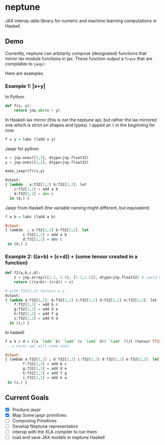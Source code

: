 # neptune

JAX interop-able library for numeric and machine learning computations in Haskell.

## Demo

Currently, neptune can arbitarily compose (designated) functions that mirror lax module functions in jax. These function output a `Trace` that are compilable to `jaxpr`.

Here are examples

### Example 1: |x+y|

In Python

```python
def f(x, y):
    return jnp.abs(x + y)
```

In Haskell-lax mirror (this is not the neptune api, but rather the lax mirrored one which is strict on shapes and types). I apped an `l` in the beginning for now.

```haskell
f x y = labs (ladd x y)
```

Jaxpr for python

```python
x = jnp.ones([2,2], dtype=jnp.float32)
y = jnp.ones([2,2], dtype=jnp.float32)

make_jaxpr(f)(x,y)

Output:
{ lambda ; a:f32[2,2] b:f32[2,2]. let
    c:f32[2,2] = add a b
    d:f32[2,2] = abs c
  in (d,) }
```

Jaxpr from Haskell (the variable naming might different, but equivalent)

```haskell
f a b = labs (ladd a b)

Output:
{ lambda  ; a:f32[2,2] b:f32[2,2]. let
        c:f32[2,2] = add a b
        d:f32[2,2] = abs c
 in (d,) }
```

### Example 2: ((a+b) + (c+d)) + (some tensor created in a function)

```python
def f2(a,b,c,d):
    z = jnp.array([[1.2, 3.4], [2.3,1.1]], dtype=jnp.float32) # could have been any
    return (((a+b)+ (c+d)) + z)

# with f32[2,2] tensors x y
Output:
{ lambda a:f32[2,2]; b:f32[2,2] c:f32[2,2] d:f32[2,2] e:f32[2,2]. let
    f:f32[2,2] = add b c
    g:f32[2,2] = add d e
    h:f32[2,2] = add f g
    i:f32[2,2] = add h a
  in (i,) }

```

In haskell

```haskell
f a b c d = ((a `ladd` b) `ladd` (c `ladd` d)) `ladd` (lit (tensor Tf32 [2,2] "z" Tlit))
-- a nicer api will come soon

Output:
{ lambda a:f32[2,2] ; b:f32[2,2] c:f32[2,2] d:f32[2,2] e:f32[2,2]. let
        f:f32[2,2] = add b c
        g:f32[2,2] = add d e
        h:f32[2,2] = add f g
        i:f32[2,2] = add h a
 in (i,) }

```

## Current Goals

- [x] Produce jaxpr
- [x] Map Some jaxpr primitives
- [ ] Composing Primitives
- [ ] Develop Neptune representation
- [ ] interop with the XLA compiler to run them
- [ ] load and save JAX models in neptune Haskell
